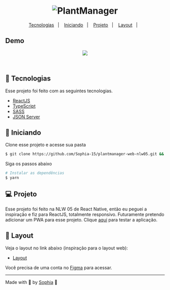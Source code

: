 <h1 align="center">
    <img alt="PlantManager" title="PlantManager" src="https://raw.githubusercontent.com/birobirobiro/nlw-05-plantmanager/5a583f20d0e88fdf4afd88d1cee338e12556ccb4/.github/logo.svg" />
</h1>

<p align="center">
  <a href="#-tecnologias">Tecnologias</a>&nbsp;&nbsp;&nbsp;|&nbsp;&nbsp;&nbsp;
  <a href="#-iniciando">Iniciando</a>&nbsp;&nbsp;&nbsp;|&nbsp;&nbsp;&nbsp;
  <a href="#-projeto">Projeto</a>&nbsp;&nbsp;&nbsp;|&nbsp;&nbsp;&nbsp;
  <a href="#-layout">Layout</a>&nbsp;&nbsp;&nbsp;|&nbsp;&nbsp;&nbsp;
</p>


## Demo

<p  align="center">
  <img src="https://user-images.githubusercontent.com/67246528/137040533-d1400405-8783-4f2e-903d-31ec09c86324.gif"/>
</p>


<br>


## 🧪 Tecnologias

Esse projeto foi feito com as seguintes tecnologias.

- [ReactJS](https://reactjs.org/)
- [TypeScript](https://www.typescriptlang.org/)
- [SASS](https://sass-lang.com/)
- [JSON Server](https://www.npmjs.com/package/json-server)


## 🚀 Iniciando

Clone esse projeto e acesse sua pasta

```bash
$ git clone https://github.com/Sophia-15/plantmanager-web-nlw05.git && cd plantmanager-web-05
```

Siga os passos abaixo
```bash
# Instalar as dependências 
$ yarn 
```

## 💻 Projeto

Esse projeto foi feito na NLW 05 de React Native, então eu peguei a inspiração e fiz para ReactJS, totalmente responsivo. Futuramente pretendo adicionar um PWA para esse projeto. Clique [aqui](https://plantmanager-web.herokuapp.com) para testar a aplicação.


## 🔖 Layout

Veja o layout no link abaixo (inspiração para o layout web):

- [Layout](https://www.figma.com/file/IhQRtrOZdu3TrvkPYREzOy/PlantManager) 

Você precisa de uma conta no [Figma](http://figma.com/) para acessar.

---

Made with 💜 by [Sophia](https://www.github.com/sophia-15) 👋
